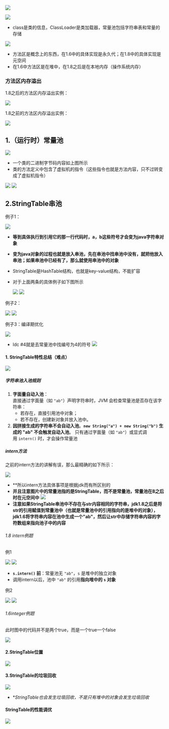 ![](assets/05方法区/file-20250419165229664.png)

![](assets/05方法区/file-20250418211232872.png)
* class是类的信息，ClassLoader是类加载器，常量池包括字符串表和常量的存储

![](assets/05方法区/file-20250418211406374.png)
* 方法区是概念上的东西，在1.6中的具体实现是永久代；在1.8中的具体实现是元空间
* 在1.6中方法区是在堆中，在1.8之后是在本地内存（操作系统内存）

### 方法区内存溢出

1.8之后的方法区内存溢出实例：

![](assets/05方法区/file-20250418212331579.png)

1.8之前的方法区内存溢出实例：

![](assets/05方法区/file-20250418212508364.png)


## 1.（运行时）常量池
![](assets/05方法区/file-20250418213218845.png)
* 一个类的二进制字节码内容如上图所示
* 类的方法定义中包含了虚拟机的指令（这些指令也就是方法内容，只不过转变成了虚拟机指令）

![](assets/05方法区/file-20250418213306310.png)
![](assets/05方法区/file-20250418215900292.png)

## 2.StringTable串池

例子1：

![](assets/05方法区/file-20250418215630922.png)
* **等到具体执行到引用它的那一行代码时，a，b这些符号才会变为java字符串对象**
* **变为java对象的过程也就是放入串池，先在串池中找串池中没有，就把他放入串池；如果串池中已经有了，那么就使用串池中的对象**
* StringTable是HashTable结构，也就是key-value结构，不能扩容
* 对于上面两条的具体例子如下图所示

	![](assets/05方法区/file-20250418221442958.png)
	![](assets/05方法区/file-20250418221457418.png)

例子2：

![](assets/05方法区/file-20250418220535604.png)
![](assets/05方法区/file-20250418220648014.png)

例子3：编译期优化

![](assets/05方法区/file-20250418220805990.png)
* ldc  \#4就是去常量池中找编号为4的符号
![](assets/05方法区/file-20250418221157597.png)


#### 1. StringTable特性总结（难点）
![](assets/05方法区/file-20250418234739354.png)

##### 字符串池入池规则
1. ​**​字面量自动入池​**​：  
    直接通过字面量（如 `"ab"`）声明字符串时，JVM 会检查常量池是否存在该字符串：
    - 若存在，直接引用池中对象；
    - 若不存在，创建新对象并放入池中。
2. **因拼接生成的字符串不会自动入池**。**`new String("a") + new String("b")` 生成的 "ab" 不会触发自动入池​**​。  只有通过字面量（如 `"ab"`）或显式调用 `intern()` 时，才会操作常量池
##### intern方法
之前的intern方法的讲解有误，那么最精确的如下所示：

![](assets/05方法区/file-20250418233810454.png)
* **所以intern方法具体事项是根据jdk而有所区别的
* **并且注意图片中的常量池指的是StringTable，而不是常量池，常量池在8之后时在元空间中**
![](assets/05方法区/file-20250418232850856.png)
* **注意如果StringTable串池中不存在与str内容相同的字符串，jdk1.8之后是将str的引用赋值到常量池中（也就是常量池中的引用指向的是堆中的对象），jdk1.6将字符串内容在池中生成一个"ab"，然后让str中存储字符串内容的字符数组来指向池子中的内容**


###### 1.8 intern例题
例1

![](assets/05方法区/file-20250418233534295.png)
![](assets/05方法区/file-20250418233614048.png)
* **`s.intern()` 前​**​：常量池无 `"ab"`，`s` 是堆中的独立对象
* 调用intern以后，池中 `"ab"` 的引用​**​指向堆中的 `s` 对象​**​

例2

![](assets/05方法区/file-20250418234240573.png)
![](assets/05方法区/file-20250418234348114.png)
######  1.6integer例题
此时图中的代码并不是两个true，而是一个true一个false

![](assets/05方法区/file-20250418235020068.png)


#### 2.StringTable位置
![](assets/05方法区/file-20250421142232605.png)

#### 3.StringTable的垃圾回收
![](assets/05方法区/file-20250421143126592.png)
* **StringTable也会发生垃圾回收，不是只有堆中的对象会发生垃圾回收*

#### StringTable的性能调优

![](assets/05方法区/file-20250421143919600.png)
